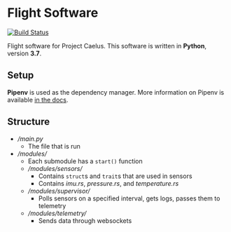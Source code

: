 # Flight Software

[![Build Status](https://travis-ci.org/ProjectCaelus/flight-software.svg?branch=master)](https://travis-ci.org/ProjectCaelus/flight-software)

Flight software for Project Caelus.
This software is written in **Python**, version **3.7**.


## Setup

**Pipenv** is used as the dependency manager.
More information on Pipenv is available [in the docs](https://docs.pipenv.org/en/latest/).


## Structure
- */main.py*
    - The file that is run
- */modules/*
    - Each submodule has a `start()` function
    - */modules/sensors/*
        - Contains `struct`s and `trait`s that are used in sensors
        - Contains *imu.rs*, *pressure.rs*, and *temperature.rs*
    - */modules/supervisor/*
        - Polls sensors on a specified interval, gets logs, passes them to telemetry
    - */modules/telemetry/*
        - Sends data through websockets
        
